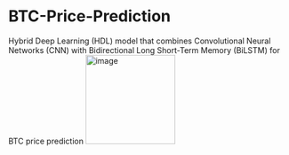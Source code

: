 # BTC-Price-Prediction
Hybrid Deep Learning (HDL) model that combines Convolutional Neural Networks (CNN) with Bidirectional Long Short-Term Memory (BiLSTM) for BTC price prediction 
<img width="161" alt="image" src="https://github.com/user-attachments/assets/5ee157a9-a16c-4e67-acca-95bc39f19fb7">
